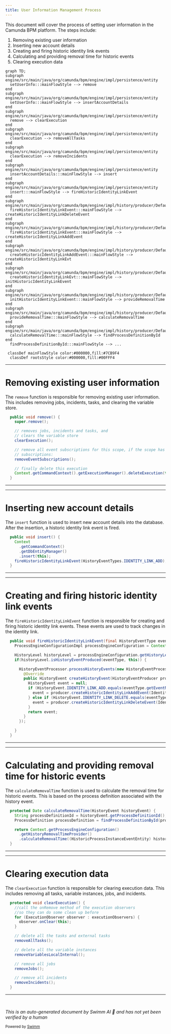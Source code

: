 ```yaml
---
title: User Information Management Process
---
```

This document will cover the process of setting user information in the Camunda BPM platform. The steps include:

1. Removing existing user information
2. Inserting new account details
3. Creating and firing historic identity link events
4. Calculating and providing removal time for historic events
5. Clearing execution data

```mermaid
graph TD;
subgraph engine/src/main/java/org/camunda/bpm/engine/impl/persistence/entity
  setUserInfo:::mainFlowStyle --> remove
end
subgraph engine/src/main/java/org/camunda/bpm/engine/impl/persistence/entity
  setUserInfo:::mainFlowStyle --> insertAccountDetails
end
subgraph engine/src/main/java/org/camunda/bpm/engine/impl/persistence/entity
  remove --> clearExecution
end
subgraph engine/src/main/java/org/camunda/bpm/engine/impl/persistence/entity
  clearExecution --> removeAllTasks
end
subgraph engine/src/main/java/org/camunda/bpm/engine/impl/persistence/entity
  clearExecution --> removeIncidents
end
subgraph engine/src/main/java/org/camunda/bpm/engine/impl/persistence/entity
  insertAccountDetails:::mainFlowStyle --> insert
end
subgraph engine/src/main/java/org/camunda/bpm/engine/impl/persistence/entity
  insert:::mainFlowStyle --> fireHistoricIdentityLinkEvent
end
subgraph engine/src/main/java/org/camunda/bpm/engine/impl/history/producer/DefaultHistoryEventProducer.java
  fireHistoricIdentityLinkEvent:::mainFlowStyle --> createHistoricIdentityLinkDeleteEvent
end
subgraph engine/src/main/java/org/camunda/bpm/engine/impl/history/producer/DefaultHistoryEventProducer.java
  fireHistoricIdentityLinkEvent:::mainFlowStyle --> createHistoricIdentityLinkAddEvent
end
subgraph engine/src/main/java/org/camunda/bpm/engine/impl/history/producer/DefaultHistoryEventProducer.java
  createHistoricIdentityLinkAddEvent:::mainFlowStyle --> createHistoricIdentityLinkEvt
end
subgraph engine/src/main/java/org/camunda/bpm/engine/impl/history/producer/DefaultHistoryEventProducer.java
  createHistoricIdentityLinkEvt:::mainFlowStyle --> initHistoricIdentityLinkEvent
end
subgraph engine/src/main/java/org/camunda/bpm/engine/impl/history/producer/DefaultHistoryEventProducer.java
  initHistoricIdentityLinkEvent:::mainFlowStyle --> provideRemovalTime
end
subgraph engine/src/main/java/org/camunda/bpm/engine/impl/history/producer/DefaultHistoryEventProducer.java
  provideRemovalTime:::mainFlowStyle --> calculateRemovalTime
end
subgraph engine/src/main/java/org/camunda/bpm/engine/impl/history/producer/DefaultHistoryEventProducer.java
  calculateRemovalTime:::mainFlowStyle --> findProcessDefinitionById
end
  findProcessDefinitionById:::mainFlowStyle --> ...

 classDef mainFlowStyle color:#000000,fill:#7CB9F4
  classDef rootsStyle color:#000000,fill:#00FFF4
```

<SwmSnippet path="/engine/src/main/java/org/camunda/bpm/engine/impl/persistence/entity/ExecutionEntity.java" line="1022">

---

# Removing existing user information

The `remove` function is responsible for removing existing user information. This includes removing jobs, incidents, tasks, and clearing the variable store.

```java
  public void remove() {
    super.remove();

    // removes jobs, incidents and tasks, and
    // clears the variable store
    clearExecution();

    // remove all event subscriptions for this scope, if the scope has event
    // subscriptions:
    removeEventSubscriptions();

    // finally delete this execution
    Context.getCommandContext().getExecutionManager().deleteExecution(this);
  }
```

---

</SwmSnippet>

<SwmSnippet path="/engine/src/main/java/org/camunda/bpm/engine/impl/persistence/entity/IdentityLinkEntity.java" line="82">

---

# Inserting new account details

The `insert` function is used to insert new account details into the database. After the insertion, a historic identity link event is fired.

```java
  public void insert() {
    Context
      .getCommandContext()
      .getDbEntityManager()
      .insert(this);
    fireHistoricIdentityLinkEvent(HistoryEventTypes.IDENTITY_LINK_ADD);
  }
```

---

</SwmSnippet>

<SwmSnippet path="/engine/src/main/java/org/camunda/bpm/engine/impl/persistence/entity/IdentityLinkEntity.java" line="204">

---

# Creating and firing historic identity link events

The `fireHistoricIdentityLinkEvent` function is responsible for creating and firing historic identity link events. These events are used to track changes in the identity link.

```java
  public void fireHistoricIdentityLinkEvent(final HistoryEventType eventType) {
    ProcessEngineConfigurationImpl processEngineConfiguration = Context.getProcessEngineConfiguration();

    HistoryLevel historyLevel = processEngineConfiguration.getHistoryLevel();
    if(historyLevel.isHistoryEventProduced(eventType, this)) {

      HistoryEventProcessor.processHistoryEvents(new HistoryEventProcessor.HistoryEventCreator() {
        @Override
        public HistoryEvent createHistoryEvent(HistoryEventProducer producer) {
          HistoryEvent event = null;
          if (HistoryEvent.IDENTITY_LINK_ADD.equals(eventType.getEventName())) {
            event = producer.createHistoricIdentityLinkAddEvent(IdentityLinkEntity.this);
          } else if (HistoryEvent.IDENTITY_LINK_DELETE.equals(eventType.getEventName())) {
            event = producer.createHistoricIdentityLinkDeleteEvent(IdentityLinkEntity.this);
          }
          return event;
        }
      });

    }
  }
```

---

</SwmSnippet>

<SwmSnippet path="/engine/src/main/java/org/camunda/bpm/engine/impl/history/producer/DefaultHistoryEventProducer.java" line="1285">

---

# Calculating and providing removal time for historic events

The `calculateRemovalTime` function is used to calculate the removal time for historic events. This is based on the process definition associated with the history event.

```java
  protected Date calculateRemovalTime(HistoryEvent historyEvent) {
    String processDefinitionId = historyEvent.getProcessDefinitionId();
    ProcessDefinition processDefinition = findProcessDefinitionById(processDefinitionId);

    return Context.getProcessEngineConfiguration()
      .getHistoryRemovalTimeProvider()
      .calculateRemovalTime((HistoricProcessInstanceEventEntity) historyEvent, processDefinition);
  }
```

---

</SwmSnippet>

<SwmSnippet path="/engine/src/main/java/org/camunda/bpm/engine/impl/persistence/entity/ExecutionEntity.java" line="531">

---

# Clearing execution data

The `clearExecution` function is responsible for clearing execution data. This includes removing all tasks, variable instances, jobs, and incidents.

```java
  protected void clearExecution() {
    //call the onRemove method of the execution observers
    //so they can do some clean up before
    for (ExecutionObserver observer : executionObservers) {
      observer.onClear(this);
    }

    // delete all the tasks and external tasks
    removeAllTasks();

    // delete all the variable instances
    removeVariablesLocalInternal();

    // remove all jobs
    removeJobs();

    // remove all incidents
    removeIncidents();
  }
```

---

</SwmSnippet>

&nbsp;

*This is an auto-generated document by Swimm AI 🌊 and has not yet been verified by a human*

<SwmMeta version="3.0.0" repo-id="Z2l0aHViJTNBJTNBQ2l0aS1jYW11bmRhJTNBJTNBZ2lsYWRuYXZvdA==" repo-name="Citi-camunda" doc-type="flows"><sup>Powered by [Swimm](/)</sup></SwmMeta>
